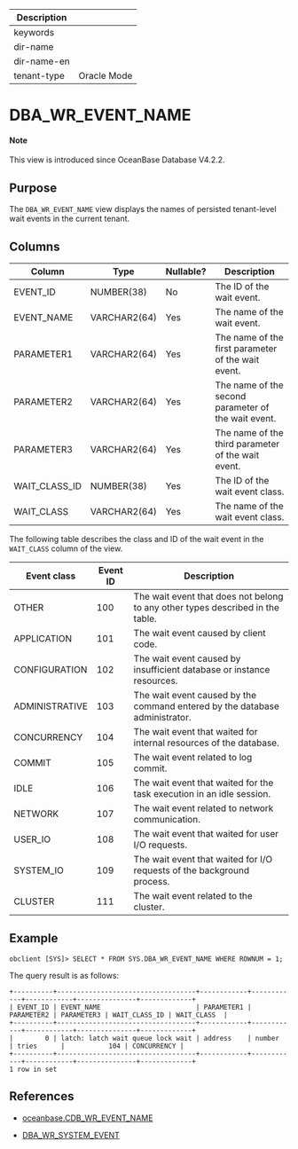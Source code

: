 | Description ||
|---|---|
| keywords ||
| dir-name ||
| dir-name-en ||
| tenant-type | Oracle Mode |

# DBA_WR_EVENT_NAME

<main id="notice" type='explain'>
<h4>Note</h4>
<p>This view is introduced since OceanBase Database V4.2.2. </p>
</main>

## Purpose

The `DBA_WR_EVENT_NAME` view displays the names of persisted tenant-level wait events in the current tenant.

## Columns

| **Column** | **Type** | **Nullable?** | **Description** |
|---------------|-------------|---------------------|----------------------------------------|
| EVENT_ID | NUMBER(38) | No | The ID of the wait event. |
| EVENT_NAME | VARCHAR2(64) | Yes | The name of the wait event. |
| PARAMETER1 | VARCHAR2(64) | Yes | The name of the first parameter of the wait event. |
| PARAMETER2 | VARCHAR2(64) | Yes | The name of the second parameter of the wait event. |
| PARAMETER3 | VARCHAR2(64) | Yes | The name of the third parameter of the wait event. |
| WAIT_CLASS_ID | NUMBER(38) | Yes | The ID of the wait event class. |
| WAIT_CLASS | VARCHAR2(64) | Yes | The name of the wait event class. |

The following table describes the class and ID of the wait event in the `WAIT_CLASS` column of the view.

| Event class | Event ID | Description |
|------|----|------|
| OTHER | 100 | The wait event that does not belong to any other types described in the table. |
| APPLICATION | 101 | The wait event caused by client code. |
| CONFIGURATION | 102 | The wait event caused by insufficient database or instance resources. |
| ADMINISTRATIVE | 103 | The wait event caused by the command entered by the database administrator. |
| CONCURRENCY | 104 | The wait event that waited for internal resources of the database. |
| COMMIT | 105 | The wait event related to log commit. |
| IDLE | 106 | The wait event that waited for the task execution in an idle session. |
| NETWORK | 107 | The wait event related to network communication. |
| USER_IO | 108 | The wait event that waited for user I/O requests. |
| SYSTEM_IO | 109 | The wait event that waited for I/O requests of the background process. |
| CLUSTER | 111 | The wait event related to the cluster. |

## Example

```shell
obclient [SYS]> SELECT * FROM SYS.DBA_WR_EVENT_NAME WHERE ROWNUM = 1;
```

The query result is as follows:

```shell
+----------+-----------------------------------+------------+------------+------------+---------------+-------------+
| EVENT_ID | EVENT_NAME                        | PARAMETER1 | PARAMETER2 | PARAMETER3 | WAIT_CLASS_ID | WAIT_CLASS  |
+----------+-----------------------------------+------------+------------+------------+---------------+-------------+
|        0 | latch: latch wait queue lock wait | address    | number     | tries      |           104 | CONCURRENCY |
+----------+-----------------------------------+------------+------------+------------+---------------+-------------+
1 row in set
```

## References

* [oceanbase.CDB_WR_EVENT_NAME](../../300.system-view-of-sys-tenant/200.dictionary-view-of-sys-tenant/28200.cdb_wr_event_name-of-sys-tenant.md)

* [DBA_WR_SYSTEM_EVENT](32800.dba_wr_system_event-of-oracle-mode.md)
